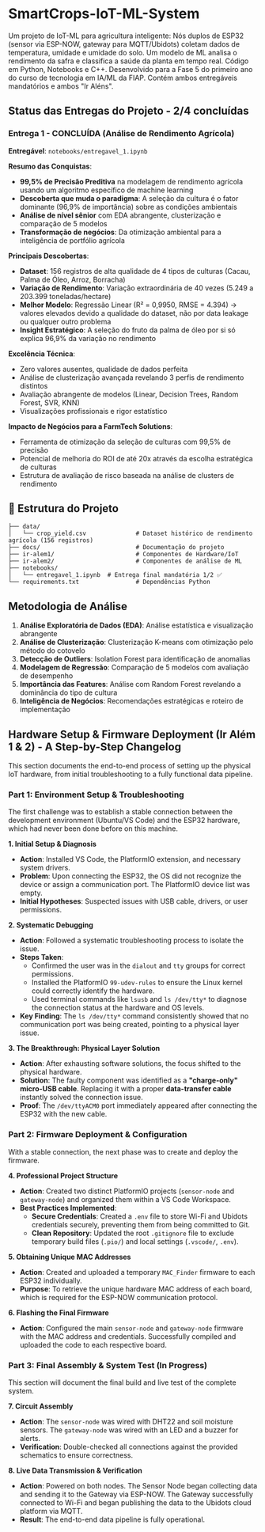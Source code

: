 # SmartCrops-IoT-ML-System

Um projeto de IoT-ML para agricultura inteligente: Nós duplos de ESP32 (sensor via ESP-NOW, gateway para MQTT/Ubidots) coletam dados de temperatura, umidade e umidade do solo. Um modelo de ML analisa o rendimento da safra e classifica a saúde da planta em tempo real. Código em Python, Notebooks e C++. Desenvolvido para a Fase 5 do primeiro ano do curso de tecnologia em IA/ML da FIAP. Contém ambos entregáveis mandatórios e ambos "Ir Aléns".

## Status das Entregas do Projeto - 2/4 concluídas

### Entrega 1 - CONCLUÍDA (Análise de Rendimento Agrícola)

**Entregável**: `notebooks/entregavel_1.ipynb`

**Resumo das Conquistas**:

  - **99,5% de Precisão Preditiva** na modelagem de rendimento agrícola usando um algoritmo específico de machine learning
  - **Descoberta que muda o paradigma**: A seleção da cultura é o fator dominante (96,9% de importância) sobre as condições ambientais 
  - **Análise de nível sênior** com EDA abrangente, clusterização e comparação de 5 modelos
  - **Transformação de negócios**: Da otimização ambiental para a inteligência de portfólio agrícola

**Principais Descobertas**:

  - **Dataset**: 156 registros de alta qualidade de 4 tipos de culturas (Cacau, Palma de Óleo, Arroz, Borracha)
  - **Variação de Rendimento**: Variação extraordinária de 40 vezes (5.249 a 203.399 toneladas/hectare)
  - **Melhor Modelo**: Regressão Linear (R² = 0,9950, RMSE = 4.394) -> valores elevados devido a qualidade do dataset,
não por data leakage ou qualquer outro problema
  - **Insight Estratégico**: A seleção do fruto da palma de óleo por si só explica 96,9% da variação no rendimento

**Excelência Técnica**:

  - Zero valores ausentes, qualidade de dados perfeita
  - Análise de clusterização avançada revelando 3 perfis de rendimento distintos
  - Avaliação abrangente de modelos (Linear, Decision Trees, Random Forest, SVR, KNN)
  - Visualizações profissionais e rigor estatístico

**Impacto de Negócios para a FarmTech Solutions**:

  - Ferramenta de otimização da seleção de culturas com 99,5% de precisão
  - Potencial de melhoria do ROI de até 20x através da escolha estratégica de culturas
  - Estrutura de avaliação de risco baseada na análise de clusters de rendimento


## 📁 Estrutura do Projeto

```
├── data/
│   └── crop_yield.csv              # Dataset histórico de rendimento agrícola (156 registros)
├── docs/                           # Documentação do projeto
├── ir-alem1/                       # Componentes de Hardware/IoT
├── ir-alem2/                       # Componentes de análise de ML
├── notebooks/
│   └── entregavel_1.ipynb  # Entrega final mandatória 1/2 ✅
└── requirements.txt                # Dependências Python
```

## Metodologia de Análise

1.  **Análise Exploratória de Dados (EDA)**: Análise estatística e visualização abrangente
2.  **Análise de Clusterização**: Clusterização K-means com otimização pelo método do cotovelo
3.  **Detecção de Outliers**: Isolation Forest para identificação de anomalias
4.  **Modelagem de Regressão**: Comparação de 5 modelos com avaliação de desempenho
5.  **Importância das Features**: Análise com Random Forest revelando a dominância do tipo de cultura
6.  **Inteligência de Negócios**: Recomendações estratégicas e roteiro de implementação


##  Hardware Setup & Firmware Deployment (Ir Além 1 & 2) - A Step-by-Step Changelog

This section documents the end-to-end process of setting up the physical IoT hardware, from initial troubleshooting to a fully functional data pipeline.

### Part 1: Environment Setup & Troubleshooting

The first challenge was to establish a stable connection between the development environment (Ubuntu/VS Code) and the ESP32 hardware, which had never been done before on this machine.

**1. Initial Setup & Diagnosis**
* **Action**: Installed VS Code, the PlatformIO extension, and necessary system drivers.
* **Problem**: Upon connecting the ESP32, the OS did not recognize the device or assign a communication port. The PlatformIO device list was empty.
* **Initial Hypotheses**: Suspected issues with USB cable, drivers, or user permissions.

**2. Systematic Debugging**
* **Action**: Followed a systematic troubleshooting process to isolate the issue.
* **Steps Taken**:
    * Confirmed the user was in the `dialout` and `tty` groups for correct permissions.
    * Installed the PlatformIO `99-udev-rules` to ensure the Linux kernel could correctly identify the hardware.
    * Used terminal commands like `lsusb` and `ls /dev/tty*` to diagnose the connection status at the hardware and OS levels.
* **Key Finding**: The `ls /dev/tty*` command consistently showed that no communication port was being created, pointing to a physical layer issue.

**3. The Breakthrough: Physical Layer Solution**
* **Action**: After exhausting software solutions, the focus shifted to the physical hardware.
* **Solution**: The faulty component was identified as a **"charge-only" micro-USB cable**. Replacing it with a proper **data-transfer cable** instantly solved the connection issue.
* **Proof**: The `/dev/ttyACM0` port immediately appeared after connecting the ESP32 with the new cable.

### Part 2: Firmware Deployment & Configuration

With a stable connection, the next phase was to create and deploy the firmware.

**4. Professional Project Structure**
* **Action**: Created two distinct PlatformIO projects (`sensor-node` and `gateway-node`) and organized them within a VS Code Workspace.
* **Best Practices Implemented**:
    * **Secure Credentials**: Created a `.env` file to store Wi-Fi and Ubidots credentials securely, preventing them from being committed to Git.
    * **Clean Repository**: Updated the root `.gitignore` file to exclude temporary build files (`.pio/`) and local settings (`.vscode/`, `.env`).

**5. Obtaining Unique MAC Addresses**
* **Action**: Created and uploaded a temporary `MAC_Finder` firmware to each ESP32 individually.
* **Purpose**: To retrieve the unique hardware MAC address of each board, which is required for the ESP-NOW communication protocol.

**6. Flashing the Final Firmware**
* **Action**: Configured the main `sensor-node` and `gateway-node` firmware with the MAC address and credentials. Successfully compiled and uploaded the code to each respective board.

### Part 3: Final Assembly & System Test (In Progress)

This section will document the final build and live test of the complete system.

**7. Circuit Assembly**
* **Action**: The `sensor-node` was wired with DHT22 and soil moisture sensors. The `gateway-node` was wired with an LED and a buzzer for alerts.
* **Verification**: Double-checked all connections against the provided schematics to ensure correctness.

**8. Live Data Transmission & Verification**
* **Action**: Powered on both nodes. The Sensor Node began collecting data and sending it to the Gateway via ESP-NOW. The Gateway successfully connected to Wi-Fi and began publishing the data to the Ubidots cloud platform via MQTT.
* **Result**: The end-to-end data pipeline is fully operational.
